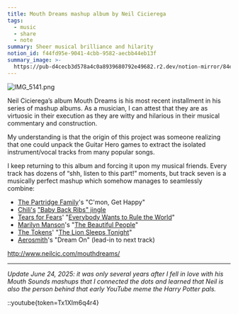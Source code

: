 ```yaml
---
title: Mouth Dreams mashup album by Neil Cicierega
tags:
  - music
  - share
  - note
summary: Sheer musical brilliance and hilarity
notion_id: f44fd95e-9041-4cbb-9582-aecbb44eb13f
summary_image: >-
  https://pub-d4cecb3d578a4c0a8939680792e49682.r2.dev/notion-mirror/84ebb48c-616a-4f51-ae9a-991a4e0a7e9b/81a90778-c3c6-4e46-b690-06d5df966bc5/IMG_5141.png
---
```

![IMG\_5141.png](https://pub-d4cecb3d578a4c0a8939680792e49682.r2.dev/notion-mirror/84ebb48c-616a-4f51-ae9a-991a4e0a7e9b/81a90778-c3c6-4e46-b690-06d5df966bc5/IMG_5141.png)

Neil Cicierega’s album Mouth Dreams is his most recent installment in his series of mashup albums. As a musician, I can attest that they are as virtuosic in their execution as they are witty and hilarious in their musical commentary and construction.

My understanding is that the origin of this project was someone realizing that one could unpack the Guitar Hero games to extract the isolated instrument/vocal tracks from many popular songs.

I keep returning to this album and forcing it upon my musical friends. Every track has dozens of “shh, listen to this part!” moments, but track seven is a musically perfect mashup which somehow manages to seamlessly combine:

- [The Partridge Family](https://en.wikipedia.org/wiki/The_Partridge_Family)'s "C'mon, Get Happy"
- [Chili's](https://en.wikipedia.org/wiki/Chili%27s) ["Baby Back Ribs" jingle](https://en.wikipedia.org/wiki/Chili%27s#Advertising)
- [Tears for Fears](https://en.wikipedia.org/wiki/Tears_for_Fears)' "[Everybody Wants to Rule the World](https://en.wikipedia.org/wiki/Everybody_Wants_to_Rule_the_World)"
- [Marilyn Manson](https://en.wikipedia.org/wiki/Marilyn_Manson)'s "[The Beautiful People](https://en.wikipedia.org/wiki/The_Beautiful_People_\(song\))"
- [The Tokens](https://en.wikipedia.org/wiki/The_Tokens)' "[The Lion Sleeps Tonight](https://en.wikipedia.org/wiki/The_Lion_Sleeps_Tonight)"
- [Aerosmith](https://en.wikipedia.org/wiki/Aerosmith)'s "Dream On" (lead-in to next track)

<http://www.neilcic.com/mouthdreams/>

---

_Update June 24, 2025: it was only several years after I fell in love with his Mouth Sounds mashups that I connected the dots and learned that Neil is also the person behind that early YouTube meme the Harry Potter pals._

::youtube{token=Tx1XIm6q4r4}
